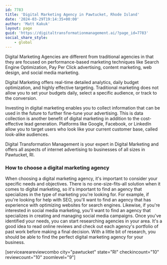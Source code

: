 ```yaml
---
id: 7783
title: 'Digital Marketing Agency in Pawtucket, Rhode Island'
date: '2024-03-29T19:14:35+00:00'
author: 'Matt Kakuk'
layout: page
guid: 'https://digitaltransformationmanagement.ai/?page_id=7783'
social_share_style:
    - global
---
```


Digital Marketing Agencies are different from traditional agencies in that they are focused on performance-based marketing techniques like Search Engine Optimization, Pay Per Click advertising, content marketing, web design, and social media marketing.

Digital Marketing offers real-time detailed analytics, daily budget optimization, and highly effective targeting. Traditional marketing does not allow you to set your budgets daily, select a specific audience, or track to the conversion.

Investing in digital marketing enables you to collect information that can be used in the future to further fine-tune your advertising. This is data collection is another benefit of digital marketing in addition to the cost-effective lead generation. Platforms like Google, Facebook, or LinkedIn allow you to target users who look like your current customer base, called look-alike audiences.

Digital Transformation Management is your expert in Digital Marketing and offers all aspects of internet advertising to businesses of all sizes in Pawtucket, RI.

### How to choose a digital marketing agency

When choosing a digital marketing agency, it's important to consider your specific needs and objectives. There is no one-size-fits-all solution when it comes to digital marketing, so it's important to find an agency that specializes in the type of marketing you're looking for. For example, if you're looking for help with SEO, you'll want to find an agency that has experience with optimizing websites for search engines. Likewise, if you're interested in social media marketing, you'll want to find an agency that specializes in creating and managing social media campaigns. Once you've identified your needs, you can start researching agencies in your area. It's a good idea to read online reviews and check out each agency's portfolio of past work before making a final decision. With a little bit of research, you should be able to find the perfect digital marketing agency for your business.

\[serviceareareviewcombo city="pawtucket" state="RI" checkincount="10" reviewcount="10" zoomlevel="9"\] 